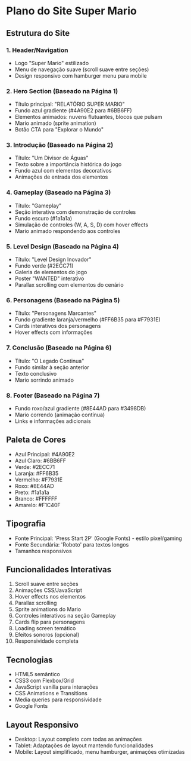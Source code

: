 # Plano do Site Super Mario

## Estrutura do Site

### 1. Header/Navigation
- Logo "Super Mario" estilizado
- Menu de navegação suave (scroll suave entre seções)
- Design responsivo com hamburger menu para mobile

### 2. Hero Section (Baseado na Página 1)
- Título principal: "RELATÓRIO SUPER MARIO"
- Fundo azul gradiente (#4A90E2 para #6BB6FF)
- Elementos animados: nuvens flutuantes, blocos que pulsam
- Mario animado (sprite animation)
- Botão CTA para "Explorar o Mundo"

### 3. Introdução (Baseado na Página 2)
- Título: "Um Divisor de Águas"
- Texto sobre a importância histórica do jogo
- Fundo azul com elementos decorativos
- Animações de entrada dos elementos

### 4. Gameplay (Baseado na Página 3)
- Título: "Gameplay"
- Seção interativa com demonstração de controles
- Fundo escuro (#1a1a1a)
- Simulação de controles (W, A, S, D) com hover effects
- Mario animado respondendo aos controles

### 5. Level Design (Baseado na Página 4)
- Título: "Level Design Inovador"
- Fundo verde (#2ECC71)
- Galeria de elementos do jogo
- Poster "WANTED" interativo
- Parallax scrolling com elementos do cenário

### 6. Personagens (Baseado na Página 5)
- Título: "Personagens Marcantes"
- Fundo gradiente laranja/vermelho (#FF6B35 para #F7931E)
- Cards interativos dos personagens
- Hover effects com informações

### 7. Conclusão (Baseado na Página 6)
- Título: "O Legado Continua"
- Fundo similar à seção anterior
- Texto conclusivo
- Mario sorrindo animado

### 8. Footer (Baseado na Página 7)
- Fundo roxo/azul gradiente (#8E44AD para #3498DB)
- Mario correndo (animação contínua)
- Links e informações adicionais

## Paleta de Cores
- Azul Principal: #4A90E2
- Azul Claro: #6BB6FF
- Verde: #2ECC71
- Laranja: #FF6B35
- Vermelho: #F7931E
- Roxo: #8E44AD
- Preto: #1a1a1a
- Branco: #FFFFFF
- Amarelo: #F1C40F

## Tipografia
- Fonte Principal: 'Press Start 2P' (Google Fonts) - estilo pixel/gaming
- Fonte Secundária: 'Roboto' para textos longos
- Tamanhos responsivos

## Funcionalidades Interativas
1. Scroll suave entre seções
2. Animações CSS/JavaScript
3. Hover effects nos elementos
4. Parallax scrolling
5. Sprite animations do Mario
6. Controles interativos na seção Gameplay
7. Cards flip para personagens
8. Loading screen temático
9. Efeitos sonoros (opcional)
10. Responsividade completa

## Tecnologias
- HTML5 semântico
- CSS3 com Flexbox/Grid
- JavaScript vanilla para interações
- CSS Animations e Transitions
- Media queries para responsividade
- Google Fonts

## Layout Responsivo
- Desktop: Layout completo com todas as animações
- Tablet: Adaptações de layout mantendo funcionalidades
- Mobile: Layout simplificado, menu hamburger, animações otimizadas

